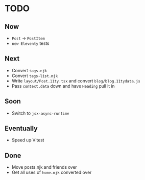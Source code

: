 # TODO

## Now

- `Post` -> `PostItem`
- `new Eleventy` tests

## Next

- Convert `tags.njk`
- Convert `tags-list.njk`
- Write `layout/Post.11ty.tsx` and convert `blog/blog.11tydata.js`
- Pass `context.data` down and have `Heading` pull it in

## Soon

- Switch to `jsx-async-runtime`

## Eventually

- Speed up Vitest

## Done

- Move posts.njk and friends over
- Get all uses of `home.njk` converted over
